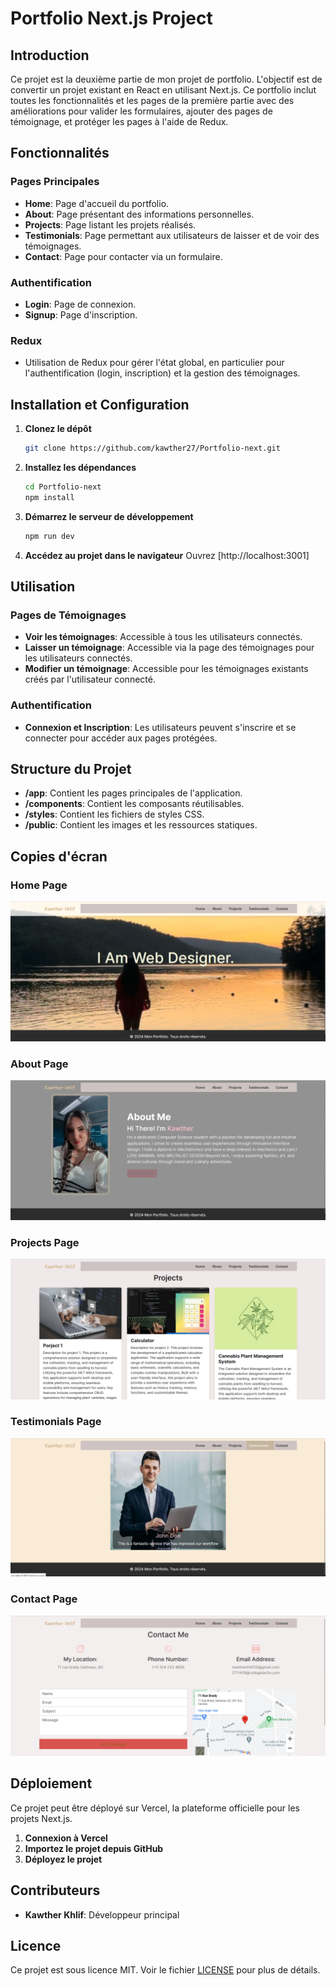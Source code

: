 # Portfolio Next.js Project

## Introduction
Ce projet est la deuxième partie de mon projet de portfolio. L'objectif est de convertir un projet existant en React en utilisant Next.js. Ce portfolio inclut toutes les fonctionnalités et les pages de la première partie avec des améliorations pour valider les formulaires, ajouter des pages de témoignage, et protéger les pages à l'aide de Redux.

## Fonctionnalités

### Pages Principales
- **Home**: Page d'accueil du portfolio.
- **About**: Page présentant des informations personnelles.
- **Projects**: Page listant les projets réalisés.
- **Testimonials**: Page permettant aux utilisateurs de laisser et de voir des témoignages.
- **Contact**: Page pour contacter via un formulaire.

### Authentification
- **Login**: Page de connexion.
- **Signup**: Page d'inscription.

### Redux
- Utilisation de Redux pour gérer l'état global, en particulier pour l'authentification (login, inscription) et la gestion des témoignages.

## Installation et Configuration

1. **Clonez le dépôt**
    ```bash
    git clone https://github.com/kawther27/Portfolio-next.git
    ```

2. **Installez les dépendances**
    ```bash
    cd Portfolio-next
    npm install
    ```

3. **Démarrez le serveur de développement**
    ```bash
    npm run dev
    ```

4. **Accédez au projet dans le navigateur**
    Ouvrez [http://localhost:3001]

## Utilisation

### Pages de Témoignages
- **Voir les témoignages**: Accessible à tous les utilisateurs connectés.
- **Laisser un témoignage**: Accessible via la page des témoignages pour les utilisateurs connectés.
- **Modifier un témoignage**: Accessible pour les témoignages existants créés par l'utilisateur connecté.

### Authentification
- **Connexion et Inscription**: Les utilisateurs peuvent s'inscrire et se connecter pour accéder aux pages protégées.

## Structure du Projet
- **/app**: Contient les pages principales de l'application.
- **/components**: Contient les composants réutilisables.
- **/styles**: Contient les fichiers de styles CSS.
- **/public**: Contient les images et les ressources statiques.

## Copies d'écran

### Home Page
![Home Page](public/screenshots/home.png)

### About Page
![About Page](public/screenshots/about.png)

### Projects Page
![Projects Page](public/screenshots/projects.png)

### Testimonials Page
![Testimonials Page](public/screenshots/testimonials.png)

### Contact Page
![Contact Page](public/screenshots/contact.png)

## Déploiement
Ce projet peut être déployé sur Vercel, la plateforme officielle pour les projets Next.js.
1. **Connexion à Vercel**
2. **Importez le projet depuis GitHub**
3. **Déployez le projet**

## Contributeurs
- **Kawther Khlif**: Développeur principal

## Licence
Ce projet est sous licence MIT. Voir le fichier [LICENSE](LICENSE) pour plus de détails.
